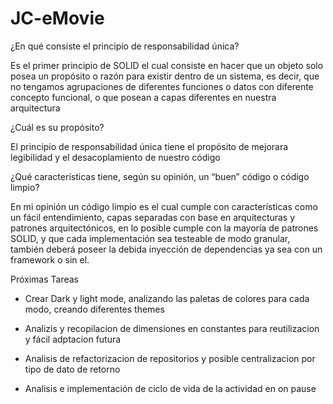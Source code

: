 # JC-eMovie

¿En qué consiste el principio de responsabilidad única?

Es el primer principio de SOLID el cual consiste en hacer que un objeto solo posea un propósito o razón para existir dentro de un sistema, es decir, que no tengamos agrupaciones de diferentes funciones o datos con diferente concepto funcional, o que posean a capas diferentes en nuestra arquitectura

¿Cuál es su propósito?

El principio de responsabilidad única tiene el propósito de mejorara legibilidad y el desacoplamiento de nuestro código

¿Qué características tiene, según su opinión, un “buen” código o código limpio?

En mi opinión un código limpio es el cual cumple con características como un fácil entendimiento, capas separadas con base en arquitecturas y patrones arquitectónicos, en lo posible cumple con la mayoría de patrones SOLID, y que cada implementación sea testeable de modo granular, también deberá poseer la debida inyección de dependencias ya sea con un framework o sin el.

Próximas Tareas

- Crear Dark y light mode, analizando las paletas de colores para cada modo, creando diferentes themes

- Analizis y recopilacion de dimensiones en constantes para reutilizacion y fácil adptacion futura

- Analisis de refactorizacion de repositorios y posible centralizacion por tipo de dato de retorno

- Analisis e implementación de ciclo de vida de la actividad en on pause
